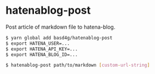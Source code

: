 # hatenablog-post

Post article of markdown file to hatena-blog.

```sh
$ yarn global add basd4g/hatenablog-post
$ export HATENA_USER=...
$ export HATENA_API_KEY=...
$ export HATENA_BLOG_ID=...

$ hatenablog-post path/to/markdown [custom-url-string]
```

